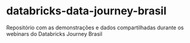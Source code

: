 # databricks-data-journey-brasil
Repositório com as demonstrações e dados compartilhadas durante os webinars do Databricks Journey Brasil
